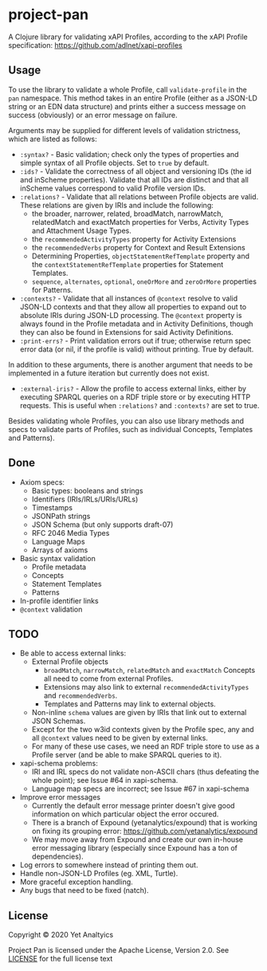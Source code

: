 # project-pan

A Clojure library for validating xAPI Profiles, according to the xAPI Profile
specification: https://github.com/adlnet/xapi-profiles

## Usage

To use the library to validate a whole Profile, call `validate-profile` in
the `pan` namespace. This method takes in an entire Profile (either as a
JSON-LD string or an EDN data structure) and prints either a success message
on success (obviously) or an error message on failure.

Arguments may be supplied for different levels of validation strictness, which
are listed as follows:
- `:syntax?` - Basic validation; check only the types of properties and simple
syntax of all Profile objects. Set to `true` by default.
- `:ids?` - Validate the correctness of all object and versioning IDs (the id
and inScheme properties). Validate that all IDs are distinct and that all
inScheme values correspond to valid Profile version IDs.
- `:relations?` - Validate that all relations between Profile objects are valid.
These relations are given by IRIs and include the following:
    - the broader, narrower, related, broadMatch, narrowMatch, relatedMatch and
exactMatch properties for Verbs, Activity Types and Attachment Usage
Types.
    - the `recommendedActivityTypes` property for Activity Extensions
    - the `recommendedVerbs` property for Context and Result Extensions
    - Determining Properties, `objectStatementRefTemplate` property and the
    `contextStatementRefTemplate` properties for Statement Templates.
    - `sequence`, `alternates`, `optional`, `oneOrMore` and `zeroOrMore`
    properties for Patterns.
- `:contexts?` - Validate that all instances of `@context` resolve to valid
JSON-LD contexts and that they allow all properties to expand out to absolute
IRIs during JSON-LD processing. The `@context` property is always found in the
Profile metadata and in Activity Definitions, though they can also be found
in Extensions for said Activity Definitions.
- `:print-errs?` - Print validation errors out if true; otherwise return spec
error data (or nil, if the profile is valid) without printing. True by default.

In addition to these arguments, there is another argument that needs to be
implemented in a future iteration but currently does not exist.
- `:external-iris?` - Allow the profile to access external links, either by
executing SPARQL queries on a RDF triple store or by executing HTTP requests.
This is useful when `:relations?` and `:contexts?` are set to true.

Besides validating whole Profiles, you can also use library methods and specs
to validate parts of Profiles, such as individual  Concepts, Templates and
Patterns).

## Done

- Axiom specs:
    - Basic types: booleans and strings
    - Identifiers (IRIs/IRLs/URIs/URLs)
    - Timestamps
    - JSONPath strings
    - JSON Schema (but only supports draft-07)
    - RFC 2046 Media Types
    - Language Maps
    - Arrays of axioms
- Basic syntax validation
    - Profile metadata
    - Concepts
    - Statement Templates
    - Patterns
- In-profile identifier links
- `@context` validation

## TODO

- Be able to access external links:
    - External Profile objects
        - `broadMatch`, `narrowMatch`, `relatedMatch` and `exactMatch` Concepts
        all need to come from external Profiles.
        - Extensions may also link to external `recommendedActivityTypes` and
        `recommendedVerbs`.
        - Templates and Patterns may link to external objects.
    - Non-inline `schema` values are given by IRIs that link out to external
    JSON Schemas.
    - Except for the two w3id contexts given by the Profile spec, any and all
    `@context` values need to be given by external links.
    - For many of these use cases, we need an RDF triple store to use as a
    Profile server (and be able to make SPARQL queries to it).
- xapi-schema problems:
    - IRI and IRL specs do not validate non-ASCII chars (thus defeating the
    whole point); see Issue #64 in xapi-schema.
    - Language map specs are incorrect; see Issue #67 in xapi-schema
- Improve error messages
    - Currently the default error message printer doesn't give good information
    on which particular object the error occured.
    - There is a branch of Expound (yetanalytics/expound) that is working on
    fixing its grouping error: https://github.com/yetanalytics/expound
    - We may move away from Expound and create our own in-house error messaging
    library (especially since Expound has a ton of dependencies).
- Log errors to somewhere instead of printing them out.
- Handle non-JSON-LD Profiles (eg. XML, Turtle).
- More graceful exception handling.
- Any bugs that need to be fixed (natch).

## License

Copyright © 2020 Yet Analtyics

Project Pan is licensed under the Apache License, Version 2.0. See [LICENSE](LICENSE) for the full license text
